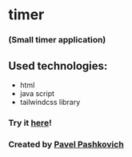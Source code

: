 # timer
### (Small timer application)

## Used technologies:
* html
* java script
* tailwindcss library

### Try it [here]()!

### Created by [Pavel Pashkovich](https://github.com/PavelPashkovich/)
